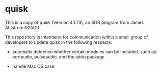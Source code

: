 # quisk

This is a copy of quisk (Version 4.1.73), an SDR program from James Ahlstrom N2ADR.

This repository is intendend for communication within a small group of developers
to update quisk in the following respects:

- automatic detection whether certain modules can be included,
  such as portaudio, pulseaudio, and the sdriq package
  
- handle Mac OS case
